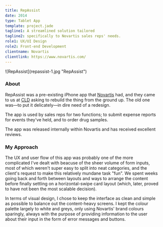 ```yaml
---
title: RepAssist
date: 2014
type: Tablet App
template: project.jade
tagline1: A streamlined solution tailored
tagline2: specifically to Novartis sales reps' needs.
role1: UX/UI Design
role2: Front-end Development
clientname: Novartis
clientlink: https://www.novartis.com/
---
```


<div class="block-bot-md">
![RepAssist](repassist-1.jpg "RepAssist")
</div>

### About

RepAssist was a pre-existing iPhone app that <a href="http://www.novartis.com/" target="_blank" class="highlighted">Novartis</a> had, and they came to us at <a href="http://creativelicence.com.au/" target="_blank" class="highlighted">CLD</a> asking to rebuild the thing from the ground up. The old one was&mdash;to put it delicately&mdash;in dire need of a redesign.

The app is used by sales reps for two functions; to submit expense reports for events they've held, and to order drug samples.

The app was released internally within Novartis and has received excellent reviews.

### My Approach

The UX and user flow of this app was probably one of the more complicated I've dealt with beacuse of the sheer volume of form inputs, most of which weren't super easy to split into neat categories, and the client's request to make this relatively mundane task "fun". We spent weeks going back and forth between layouts and ways to arrange the content before finally settling on a horizontal-swipe card layout (which, later, proved to have not been the most scalable decision).

In terms of visual design, I chose to keep the interface as clean and simple as possible to balance out the content-heavy screens. I kept the colour palette largely to white and greys, only using Novartis' brand colours sparingly, always with the purpose of providing information to the user about their input in the form of error messages and buttons.